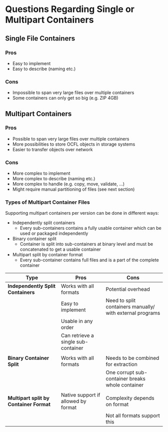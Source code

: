 # Questions Regarding Single or Multipart Containers

## Single File Containers
### Pros
* Easy to implement
* Easy to describe (naming etc.)

### Cons
* Impossible to span very large files over multiple containers
* Some containers can only get so big (e.g. ZIP 4GB)

## Multipart Containers
### Pros
* Possible to span very large files over multiple containers
* More possibilities to store OCFL objects in storage systems
* Easier to transfer objects over network

### Cons
* More complex to implement
* More complex to describe (naming etc.)
* More complex to handle (e.g. copy, move, validate, ...)
* Might require manual partitioning of files (see next section)

### Types of Multipart Container Files
Supporting multipart containers per version can be done in different ways:

* Independently split containers
  * Every sub-containers contains a fully usable container which can be used or packaged independently
* Binary container split 
  * Container is split into sub-containers at binary level and must be concatenated to get a usable container
* Multipart split by container format
  * Every sub-container contains full files and is a part of the complete container

| Type                                    | Pros                                | Cons                                                      |
| --------------------------------------- | ----------------------------------- | --------------------------------------------------------- |
| __Independently Split Containers__      | Works with all formats              | Potential overhead                                        |
|                                         | Easy to implement                   | Need to split containers manually/ with external programs |
|                                         | Usable in any order                 |                                                           |
|                                         | Can retrieve a single sub-container |                                                           |
|                                         |                                     |                                                           |
| __Binary Container Split__              | Works with all formats              | Needs to be combined for extraction                       |
|                                         |                                     | One corrupt sub-container breaks whole container          |
|                                         |                                     |                                                           |
| __Multipart split by Container Format__ | Native support if allowed by format | Complexity depends on format                              |
|                                         |                                     | Not all formats support this                              |

